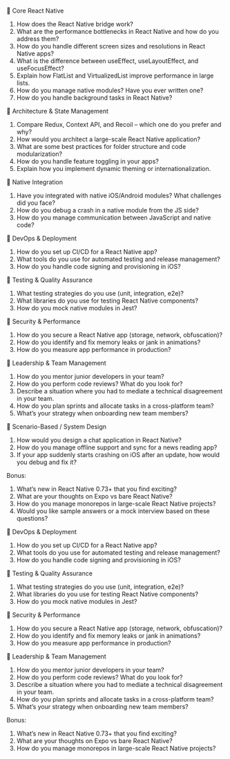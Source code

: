 🔹 Core React Native

1.  How does the React Native bridge work?
2.  What are the performance bottlenecks in React Native and how do you address them?
3.  How do you handle different screen sizes and resolutions in React Native apps?
4.  What is the difference between useEffect, useLayoutEffect, and useFocusEffect?
5.  Explain how FlatList and VirtualizedList improve performance in large lists.
6.  How do you manage native modules? Have you ever written one?
7.  How do you handle background tasks in React Native?

🔹 Architecture & State Management

1. Compare Redux, Context API, and Recoil – which one do you prefer and why?
2. How would you architect a large-scale React Native application?
3. What are some best practices for folder structure and code modularization?
4. How do you handle feature toggling in your apps?
5. Explain how you implement dynamic theming or internationalization.

🔹 Native Integration

1. Have you integrated with native iOS/Android modules? What challenges did you face?
2. How do you debug a crash in a native module from the JS side?
3. How do you manage communication between JavaScript and native code?

🔹 DevOps & Deployment

1. How do you set up CI/CD for a React Native app?
2. What tools do you use for automated testing and release management?
3. How do you handle code signing and provisioning in iOS?

🔹 Testing & Quality Assurance

1. What testing strategies do you use (unit, integration, e2e)?
2. What libraries do you use for testing React Native components?
3. How do you mock native modules in Jest?

🔹 Security & Performance

1. How do you secure a React Native app (storage, network, obfuscation)?
2. How do you identify and fix memory leaks or jank in animations?
3. How do you measure app performance in production?

🔹 Leadership & Team Management

1. How do you mentor junior developers in your team?
2. How do you perform code reviews? What do you look for?
3. Describe a situation where you had to mediate a technical disagreement in your team.
4. How do you plan sprints and allocate tasks in a cross-platform team?
5. What’s your strategy when onboarding new team members?

🔹 Scenario-Based / System Design

1. How would you design a chat application in React Native?
2. How do you manage offline support and sync for a news reading app?
3. If your app suddenly starts crashing on iOS after an update, how would you debug and fix it?

Bonus:

1. What’s new in React Native 0.73+ that you find exciting?
2. What are your thoughts on Expo vs bare React Native?
3. How do you manage monorepos in large-scale React Native projects?
4. Would you like sample answers or a mock interview based on these questions?

🔹 DevOps & Deployment

1. How do you set up CI/CD for a React Native app?
2. What tools do you use for automated testing and release management?
3. How do you handle code signing and provisioning in iOS?

🔹 Testing & Quality Assurance

1. What testing strategies do you use (unit, integration, e2e)?
2. What libraries do you use for testing React Native components?
3. How do you mock native modules in Jest?

🔹 Security & Performance

1. How do you secure a React Native app (storage, network, obfuscation)?
2. How do you identify and fix memory leaks or jank in animations?
3. How do you measure app performance in production?

🔹 Leadership & Team Management

1. How do you mentor junior developers in your team?
2. How do you perform code reviews? What do you look for?
3. Describe a situation where you had to mediate a technical disagreement in your team.
4. How do you plan sprints and allocate tasks in a cross-platform team?
5. What’s your strategy when onboarding new team members?

Bonus:

1. What’s new in React Native 0.73+ that you find exciting?
2. What are your thoughts on Expo vs bare React Native?
3. How do you manage monorepos in large-scale React Native projects?
